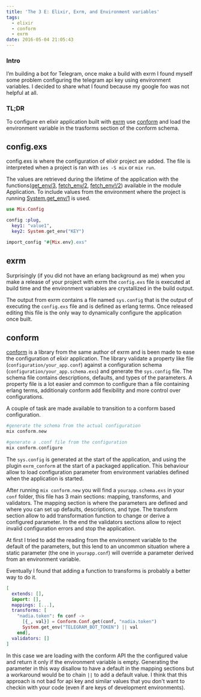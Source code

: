 ```yaml
---
title: 'The 3 E: Elixir, Exrm, and Environment variables'
tags:
  - elixir
  - conform
  - exrm
date: 2016-05-04 21:05:43
---
```



### Intro
I’m building a bot for Telegram, once make a build with exrm I found myself some problem configuring the telegram api key using environment variables. I decided to share what I found because my google foo was not helpful at all.

### TL;DR
To configure en elixir application built with [exrm](https://github.com/bitwalker/exrm) use [conform](https://github.com/bitwalker/conform) and load the environment variable in the trasforms section of the conform schema.

## config.exs

config.exs is where the configuration of elixir project are added. The file is interpreted when a project is ran with `ies -S mix` or `mix run`.

The values are retrieved during the lifetime of the application with the functions([get_env/3](http://elixir-lang.org/docs/stable/elixir/Application.html#get_env/3), [fetch_env/2](http://elixir-lang.org/docs/stable/elixir/Application.html#fetch_env/2), [fetch_env!/2](http://elixir-lang.org/docs/stable/elixir/Application.html#fetch_env!/2)) available in the module Application. To include values from the environment where the project is running [System.get_env/1](http://elixir-lang.org/docs/stable/elixir/System#get_env/1) is used.

``` elixir
use Mix.Config

config :plug,
  key1: "value1",
  key2: System.get_env("KEY")

import_config "#{Mix.env}.exs"
```

## exrm
Surprisingly (if you did not have an erlang background as me) when you make a release of your project with exrm the `config.exs` file is executed at build time and the environment variables are crystallized in the build output.

The output from exrm contains a file named `sys.config` that is the output of executing the `config.exs` file and is defined as erlang terms. Once released editing this file is the only way to dynamically configure the application once built.

## conform
[conform](https://github.com/bitwalker/conform) is a library from the same author of exrm and is been made to ease the configuration of elixir application. The library validate a property like file (`configuration/your_app.conf`) against a configuration schema (`configuration/your_app.schema.exs`) and generate the `sys.config` file. The schema file contains descriptions, defaults, and types of the parameters. A property file is a lot easier and common to configure than a file containing erlang terms, additionaly conform add flexibility and more control over configurations.

A couple of task are made available to transition to a conform based configuration.

``` elixir
#generate the schema from the actual configuration
mix conform.new

#generate a .conf file from the configuration
mix conform.configure
```


The `sys.config` is generated at the start of the application, and using the plugin `exrm_conform` at the start of a packaged application. This behaviour allow to load configuration parameter from environment variables defined when the application is started.

After running `mix conform.new` you will find a `yourapp.schema.exs` in your `conf` folder, this file has 3 main sections: mapping, transforms, and validators. The mapping section is where the parameters are defined and where you can set up defaults, descriptions, and type. The transform section allow to add transformation function to change or derive a configured parameter. In the end the validators sections allow to reject invalid configuration errors and stop the application.

At first I tried to add the reading from the environment variable to the default of the parameters, but this lend to an uncommon situation where a static parameter (the one in `yourapp.conf`) will override a parameter derived from an environment variable.

Eventually I found that adding a function to transforms is probably a better way to do it.

``` elixir
[
  extends: [],
  import: [],
  mappings: [...],
  transforms: [
    "nadia.token": fn conf ->
      [{_, val}] = Conform.Conf.get(conf, "nadia.token")
      System.get_env("TELEGRAM_BOT_TOKEN") || val
    end],
  validators: []
]
```

In this case we are loading with the conform API the the configured value and return it only if the environment variable is empty. Generating the parameter in this way disallow to have a default in the mapping sections but a workaround would be to chain `||` to add a default value. I think that this approach is not bad for api key and similar values that you don't want to checkin with your code (even if are keys of development environments).

